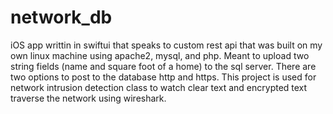 # network_db
iOS app writtin in swiftui that speaks to custom rest api that was built on my own linux machine using apache2, mysql, and php.
Meant to upload two string fields (name and square foot of a home) to the sql server.
There are two options to post to the database http and https.
This project is used for network intrusion detection class to watch clear text and encrypted text traverse the network
using wireshark.
